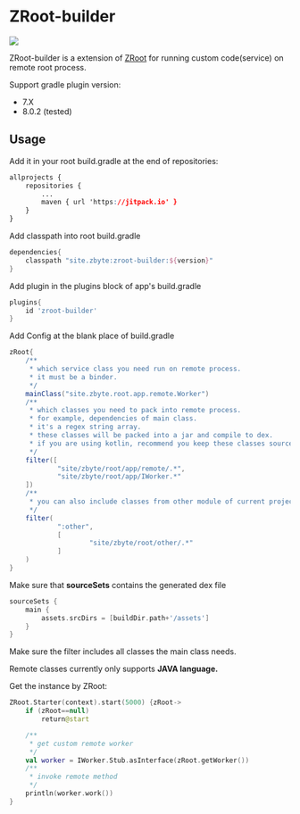 # ZRoot-builder
[![](https://jitpack.io/v/site.zbyte/zroot-builder.svg)](https://jitpack.io/#site.zbyte/zroot-builder)

ZRoot-builder is a extension of [ZRoot](https://github.com/gogogoghost/ZRoot) for running custom code(service) on remote root process.

Support gradle plugin version:
- 7.X
- 8.0.2 (tested)

## Usage

Add it in your root build.gradle at the end of repositories:

```css
allprojects {
    repositories {
        ...
        maven { url 'https://jitpack.io' }
    }
}
```

Add classpath into root build.gradle

```groovy
dependencies{
    classpath "site.zbyte:zroot-builder:${version}"
}
```

Add plugin in the plugins block of app's build.gradle

```groovy
plugins{
    id 'zroot-builder'
}
```

Add Config at the blank place of build.gradle

```groovy
zRoot{
    /**
     * which service class you need run on remote process.
     * it must be a binder.
     */
    mainClass("site.zbyte.root.app.remote.Worker")
    /**
     * which classes you need to pack into remote process.
     * for example, dependencies of main class.
     * it's a regex string array.
     * these classes will be packed into a jar and compile to dex.
     * if you are using kotlin, recommend you keep these classes sources written in java.
     */
    filter([
            "site/zbyte/root/app/remote/.*",
            "site/zbyte/root/app/IWorker.*"
    ])
    /**
     * you can also include classes from other module of current project.
     */
    filter(
            ":other",
            [
                    "site/zbyte/root/other/.*"
            ]
    )
}
```

Make sure that **sourceSets** contains the generated dex file

```groovy
sourceSets {
    main {
        assets.srcDirs = [buildDir.path+'/assets']
    }
}
```

Make sure the filter includes all classes the main class needs.

Remote classes currently only supports **JAVA language.**

Get the instance by ZRoot: 

```kotlin
ZRoot.Starter(context).start(5000) {zRoot->
    if (zRoot==null)
        return@start

    /**
     * get custom remote worker
     */
    val worker = IWorker.Stub.asInterface(zRoot.getWorker())
    /**
     * invoke remote method
     */
    println(worker.work())
}
```